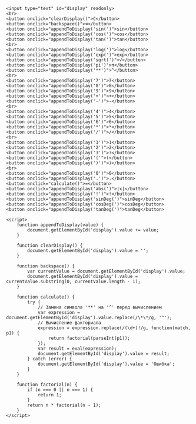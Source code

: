 
<head>
    <meta charset="UTF-8">
    <meta http-equiv="X-UA-Compatible" content="IE=edge">
    <meta name="viewport" content="width=device-width, initial-scale=1.0">
    <title>Инженерный Калькулятор</title>
    
</head>
<body>

    <input type="text" id="display" readonly>
    <br>
    <button onclick="clearDisplay()">C</button>
    <button onclick="backspace()">⌫</button>
    <button onclick="appendToDisplay('sin(')">sin</button>
    <button onclick="appendToDisplay('cos(')">cos</button>
    <button onclick="appendToDisplay('tan(')">tan</button>
    <br>
    <button onclick="appendToDisplay('log(')">log</button>
    <button onclick="appendToDisplay('exp(')">exp</button>
    <button onclick="appendToDisplay('sqrt(')">√</button>
    <button onclick="appendToDisplay('pi')">π</button>
    <button onclick="appendToDisplay('**')">^</button>
    <br>
    <button onclick="appendToDisplay('7')">7</button>
    <button onclick="appendToDisplay('8')">8</button>
    <button onclick="appendToDisplay('9')">9</button>
    <button onclick="appendToDisplay('+')">+</button>
    <button onclick="appendToDisplay('-')">-</button>
    <br>
    <button onclick="appendToDisplay('4')">4</button>
    <button onclick="appendToDisplay('5')">5</button>
    <button onclick="appendToDisplay('6')">6</button>
    <button onclick="appendToDisplay('*')">*</button>
    <button onclick="appendToDisplay('/')">/</button>
    <br>
    <button onclick="appendToDisplay('1')">1</button>
    <button onclick="appendToDisplay('2')">2</button>
    <button onclick="appendToDisplay('3')">3</button>
    <button onclick="appendToDisplay('('">(</button>
    <button onclick="appendToDisplay(')')">)</button>
    <br>
    <button onclick="appendToDisplay('0')">0</button>
    <button onclick="appendToDisplay('.')">.</button>
    <button onclick="calculate()">=</button>
    <button onclick="appendToDisplay('abs(')">|x|</button>
    <button onclick="appendToDisplay('!')">!</button>
    <button onclick="appendToDisplay('sinDeg(')">sinDeg</button>
    <button onclick="appendToDisplay('cosDeg(')">cosDeg</button>
    <button onclick="appendToDisplay('tanDeg(')">tanDeg</button>

    <script>
        function appendToDisplay(value) {
            document.getElementById('display').value += value;
        }

        function clearDisplay() {
            document.getElementById('display').value = '';
        }

        function backspace() {
            var currentValue = document.getElementById('display').value;
            document.getElementById('display').value = currentValue.substring(0, currentValue.length - 1);
        }

        function calculate() {
            try {
                // Замена символа '**' на '^' перед вычислением
                var expression = document.getElementById('display').value.replace(/\*\*/g, '^');
                // Вычисление факториала
                expression = expression.replace(/(\d+)!/g, function(match, p1) {
                    return factorial(parseInt(p1));
                });
                var result = eval(expression);
                document.getElementById('display').value = result;
            } catch (error) {
                document.getElementById('display').value = 'Ошибка';
            }
        }

        function factorial(n) {
            if (n === 0 || n === 1) {
                return 1;
            }
            return n * factorial(n - 1);
        }
    </script>


